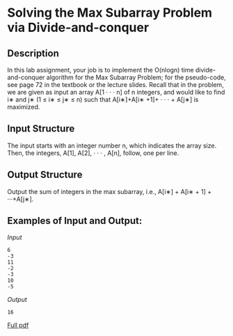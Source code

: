 # Solving the Max Subarray Problem via Divide-and-conquer
## Description
In this lab assignment, your job is to implement the O(nlogn) time divide- and-conquer algorithm for the Max Subarray Problem; for the pseudo-code, see page 72 in the textbook or the lecture slides. Recall that in the problem, we are given as input an array A[1 · · · n] of n integers, and would like to find i∗ and j∗ (1 ≤ i∗ ≤ j∗ ≤ n) such that A[i∗]+A[i∗ +1]+ · · · + A[j∗] is maximized.

## Input Structure
The input starts with an integer number n, which indicates the array size. Then, the integers, A[1], A[2], · · · , A[n], follow, one per line.

## Output Structure
Output the sum of integers in the max subarray, i.e., A[i∗] + A[i∗ + 1] + ···+A[j∗].

## Examples of Input and Output:

*Input*
```
6
-3
11
-2
-3
10
-5
```
*Output*
```
16
```

[Full pdf](Lab03.pdf)
